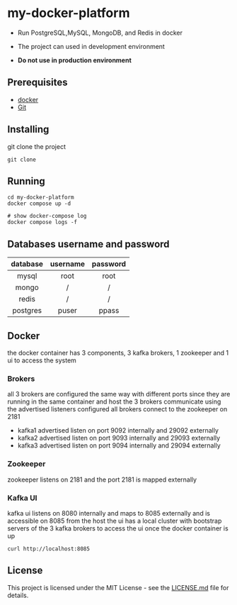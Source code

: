 # my-docker-platform

- Run PostgreSQL,MySQL, MongoDB, and Redis in docker

- The project can used in development environment

- **Do not use in production environment**

## Prerequisites

- [docker](https://docs.docker.com/install/)
- [Git](https://git-scm.com/)

## Installing

git clone the project

```shell
git clone
```

## Running

```shell
cd my-docker-platform
docker compose up -d

# show docker-compose log
docker compose logs -f
```

## Databases username and password

| database | username | password |
| :------: | :------: | :------: |
|  mysql   |   root   |   root   |
|  mongo   |    /     |    /     |
|  redis   |    /     |    /     |
| postgres |  puser   |  ppass   |

## Docker

the docker container has 3 components, 3 kafka brokers, 1 zookeeper and 1 ui to access the system

### Brokers

all 3 brokers are configured the same way with different ports since they are running in the same container and host
the 3 brokers communicate using the advertised listeners configured
all brokers connect to the zookeeper on 2181

- kafka1 advertised listen on port 9092 internally and 29092 externally
- kafka2 advertised listen on port 9093 internally and 29093 externally
- kafka3 advertised listen on port 9094 internally and 29094 externally

### Zookeeper

zookeeper listens on 2181 and the port 2181 is mapped externally

### Kafka UI

kafka ui listens on 8080 internally and maps to 8085 externally and is accessible on 8085 from the host
the ui has a local cluster with bootstrap servers of the 3 kafka brokers
to access the ui once the docker container is up

```
curl http://localhost:8085
```

## License

This project is licensed under the MIT License - see the [LICENSE.md](https://github.com/techiall/docker-mysql-mongo-redis/blob/master/LICENSE) file for details.
